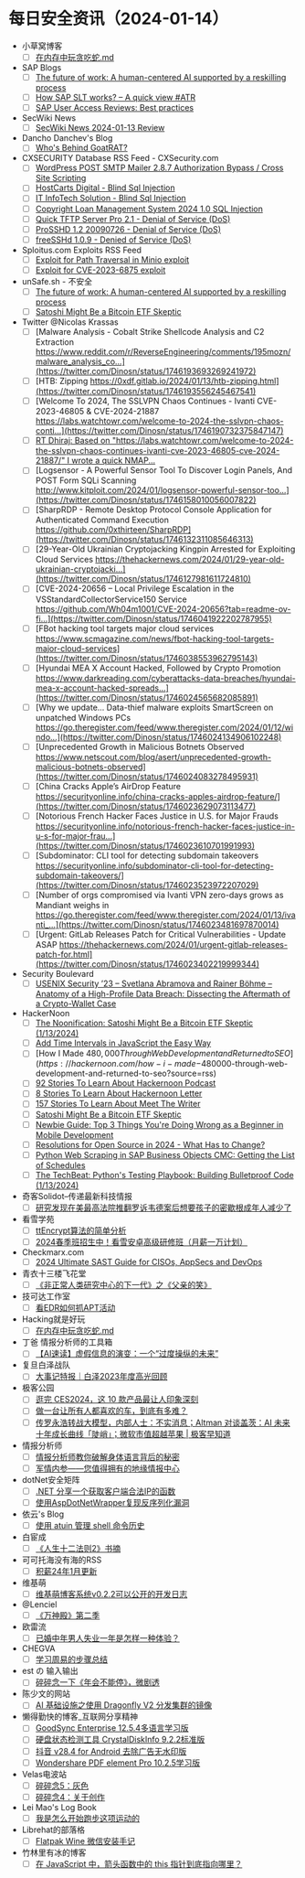# 每日安全资讯（2024-01-14）

- 小草窝博客
  - [ ] [在内存中玩贪吃蛇.md](https://x.hacking8.com/post-459.html)
- SAP Blogs
  - [ ] [The future of work: A human-centered AI supported by a reskilling process](https://blogs.sap.com/2024/01/13/the-future-of-work-a-human-centered-ai-supported-by-a-reskilling-process/)
  - [ ] [How SAP SLT works? – A quick view #ATR](https://blogs.sap.com/2024/01/13/how-slt-works-a-quick-view-atr/)
  - [ ] [SAP User Access Reviews: Best practices](https://blogs.sap.com/2024/01/13/sap-user-access-reviews-best-practices/)
- SecWiki News
  - [ ] [SecWiki News 2024-01-13 Review](http://www.sec-wiki.com/?2024-01-13)
- Dancho Danchev's Blog
  - [ ] [Who's Behind GoatRAT?](https://ddanchev.blogspot.com/2024/01/whos-behind-goatrat.html)
- CXSECURITY Database RSS Feed - CXSecurity.com
  - [ ] [WordPress POST SMTP Mailer 2.8.7 Authorization Bypass / Cross Site Scripting](https://cxsecurity.com/issue/WLB-2024010049)
  - [ ] [HostCarts Digital - Blind Sql Injection](https://cxsecurity.com/issue/WLB-2024010048)
  - [ ] [IT InfoTech Solution - Blind Sql Injection](https://cxsecurity.com/issue/WLB-2024010047)
  - [ ] [Copyright Loan Management System 2024 1.0 SQL Injection](https://cxsecurity.com/issue/WLB-2024010046)
  - [ ] [Quick TFTP Server Pro 2.1 - Denial of Service (DoS)](https://cxsecurity.com/issue/WLB-2024010045)
  - [ ] [ProSSHD 1.2 20090726 - Denial of Service (DoS)](https://cxsecurity.com/issue/WLB-2024010044)
  - [ ] [freeSSHd 1.0.9 - Denied of Service (DoS)](https://cxsecurity.com/issue/WLB-2024010043)
- Sploitus.com Exploits RSS Feed
  - [ ] [Exploit for Path Traversal in Minio exploit](https://sploitus.com/exploit?id=BAD4B8E7-CBF8-5771-9CE8-0EC84A25CE1A&utm_source=rss&utm_medium=rss)
  - [ ] [Exploit for CVE-2023-6875 exploit](https://sploitus.com/exploit?id=C891E0BA-D30F-5A19-975E-EBAF80C95841&utm_source=rss&utm_medium=rss)
- unSafe.sh - 不安全
  - [ ] [The future of work: A human-centered AI supported by a reskilling process](https://buaq.net/go-215150.html)
  - [ ] [Satoshi Might Be a Bitcoin ETF Skeptic](https://buaq.net/go-215160.html)
- Twitter @Nicolas Krassas
  - [ ] [Malware Analysis - Cobalt Strike Shellcode Analysis and C2 Extraction https://www.reddit.com/r/ReverseEngineering/comments/195mozn/malware_analysis_co...](https://twitter.com/Dinosn/status/1746193693269241972)
  - [ ] [HTB: Zipping https://0xdf.gitlab.io/2024/01/13/htb-zipping.html](https://twitter.com/Dinosn/status/1746193556245467541)
  - [ ] [Welcome To 2024, The SSLVPN Chaos Continues - Ivanti CVE-2023-46805 & CVE-2024-21887 https://labs.watchtowr.com/welcome-to-2024-the-sslvpn-chaos-conti...](https://twitter.com/Dinosn/status/1746190732375847147)
  - [ ] [RT Dhiraj: Based on "https://labs.watchtowr.com/welcome-to-2024-the-sslvpn-chaos-continues-ivanti-cve-2023-46805-cve-2024-21887/" I wrote a quick NMAP...](https://twitter.com/RandomDhiraj/status/1746181229836161312)
  - [ ] [Logsensor - A Powerful Sensor Tool To Discover Login Panels, And POST Form SQLi Scanning http://www.kitploit.com/2024/01/logsensor-powerful-sensor-too...](https://twitter.com/Dinosn/status/1746158010056007822)
  - [ ] [SharpRDP - Remote Desktop Protocol Console Application for Authenticated Command Execution https://github.com/0xthirteen/SharpRDP](https://twitter.com/Dinosn/status/1746132311085646313)
  - [ ] [29-Year-Old Ukrainian Cryptojacking Kingpin Arrested for Exploiting Cloud Services https://thehackernews.com/2024/01/29-year-old-ukrainian-cryptojacki...](https://twitter.com/Dinosn/status/1746127981611724810)
  - [ ] [CVE-2024-20656 – Local Privilege Escalation in the VSStandardCollectorService150 Service https://github.com/Wh04m1001/CVE-2024-20656?tab=readme-ov-fi...](https://twitter.com/Dinosn/status/1746041922202787955)
  - [ ] [FBot hacking tool targets major cloud services https://www.scmagazine.com/news/fbot-hacking-tool-targets-major-cloud-services](https://twitter.com/Dinosn/status/1746038553962795143)
  - [ ] [Hyundai MEA X Account Hacked, Followed by Crypto Promotion https://www.darkreading.com/cyberattacks-data-breaches/hyundai-mea-x-account-hacked-spreads...](https://twitter.com/Dinosn/status/1746024565682085891)
  - [ ] [Why we update... Data-thief malware exploits SmartScreen on unpatched Windows PCs https://go.theregister.com/feed/www.theregister.com/2024/01/12/windo...](https://twitter.com/Dinosn/status/1746024134906102248)
  - [ ] [Unprecedented Growth in Malicious Botnets Observed https://www.netscout.com/blog/asert/unprecedented-growth-malicious-botnets-observed](https://twitter.com/Dinosn/status/1746024083278495931)
  - [ ] [China Cracks Apple’s AirDrop Feature https://securityonline.info/china-cracks-apples-airdrop-feature/](https://twitter.com/Dinosn/status/1746023629073113477)
  - [ ] [Notorious French Hacker Faces Justice in U.S. for Major Frauds https://securityonline.info/notorious-french-hacker-faces-justice-in-u-s-for-major-frau...](https://twitter.com/Dinosn/status/1746023610701991993)
  - [ ] [Subdominator: CLI tool for detecting subdomain takeovers https://securityonline.info/subdominator-cli-tool-for-detecting-subdomain-takeovers/](https://twitter.com/Dinosn/status/1746023523972207029)
  - [ ] [Number of orgs compromised via Ivanti VPN zero-days grows as Mandiant weighs in https://go.theregister.com/feed/www.theregister.com/2024/01/13/ivanti_...](https://twitter.com/Dinosn/status/1746023481697870014)
  - [ ] [Urgent: GitLab Releases Patch for Critical Vulnerabilities - Update ASAP https://thehackernews.com/2024/01/urgent-gitlab-releases-patch-for.html](https://twitter.com/Dinosn/status/1746023402219999344)
- Security Boulevard
  - [ ] [USENIX Security ’23 – Svetlana Abramova and Rainer Böhme – Anatomy of a High-Profile Data Breach: Dissecting the Aftermath of a Crypto-Wallet Case](https://securityboulevard.com/2024/01/usenix-security-23-svetlana-abramova-and-rainer-bohme-anatomy-of-a-high-profile-data-breach-dissecting-the-aftermath-of-a-crypto-wallet-case/)
- HackerNoon
  - [ ] [The Noonification: Satoshi Might Be a Bitcoin ETF Skeptic (1/13/2024)](https://hackernoon.com/1-13-2024-noonification?source=rss)
  - [ ] [Add Time Intervals in JavaScript the Easy Way](https://hackernoon.com/add-time-intervals-in-javascript-the-easy-way?source=rss)
  - [ ] [How I Made $480,000 Through Web Development and Returned to SEO](https://hackernoon.com/how-i-made-$480000-through-web-development-and-returned-to-seo?source=rss)
  - [ ] [92 Stories To Learn About Hackernoon Podcast](https://hackernoon.com/92-stories-to-learn-about-hackernoon-podcast?source=rss)
  - [ ] [8 Stories To Learn About Hackernoon Letter](https://hackernoon.com/8-stories-to-learn-about-hackernoon-letter?source=rss)
  - [ ] [157 Stories To Learn About Meet The Writer](https://hackernoon.com/157-stories-to-learn-about-meet-the-writer?source=rss)
  - [ ] [Satoshi Might Be a Bitcoin ETF Skeptic](https://hackernoon.com/satoshi-might-be-a-bitcoin-etf-skeptic?source=rss)
  - [ ] [Newbie Guide: Top 3 Things You're Doing Wrong as a Beginner in Mobile Development](https://hackernoon.com/newbie-guide-top-3-things-youre-doing-wrong-as-a-beginner-in-mobile-development?source=rss)
  - [ ] [Resolutions for Open Source in 2024 - What Has to Change?](https://hackernoon.com/resolutions-for-open-source-in-2024-what-has-to-change?source=rss)
  - [ ] [Python Web Scraping in SAP Business Objects CMC: Getting the List of Schedules](https://hackernoon.com/python-web-scraping-in-sap-business-objects-cmc-getting-the-list-of-schedules?source=rss)
  - [ ] [The TechBeat: Python's Testing Playbook: Building Bulletproof Code (1/13/2024)](https://hackernoon.com/1-13-2024-techbeat?source=rss)
- 奇客Solidot–传递最新科技情报
  - [ ] [研究发现在美最高法院推翻罗诉韦德案后想要孩子的密歇根成年人减少了](https://www.solidot.org/story?sid=77125)
- 看雪学苑
  - [ ] [ttEncrypt算法的简单分析](https://mp.weixin.qq.com/s?__biz=MjM5NTc2MDYxMw==&mid=2458535405&idx=1&sn=293887a577873e2e0fcb26ddc8f68fc5&chksm=b18d756786fafc71a5f043d20b22bb8f1685ba2b5fb35c42a88d4e5232d402a4822545b9c2f4&scene=58&subscene=0#rd)
  - [ ] [2024春季班招生中！看雪安卓高级研修班（月薪一万计划）](https://mp.weixin.qq.com/s?__biz=MjM5NTc2MDYxMw==&mid=2458535405&idx=2&sn=9f06797945a3de82c580b10af6b142ab&chksm=b18d756786fafc7137953c4ea1b9d406106cefa14e3395e2b6e361e9e1e4e37b34435c869f95&scene=58&subscene=0#rd)
- Checkmarx.com
  - [ ] [2024 Ultimate SAST Guide for CISOs, AppSecs and DevOps](https://checkmarx.com/appsec-knowledge-hub/sast/2024-ultimate-sast-guide-cisos-appsecs-devops/)
- 青衣十三楼飞花堂
  - [ ] [《非正常人类研究中心的下一代》之《父亲的笑》](https://mp.weixin.qq.com/s?__biz=MzUzMjQyMDE3Ng==&mid=2247487087&idx=1&sn=655f67278002bde846303efd21c03bea&chksm=fab2cd50cdc54446363ef8a5902110e0a975ed5c56e9f79e831413a2d7c3011f189c1622c86a&scene=58&subscene=0#rd)
- 技可达工作室
  - [ ] [看EDR如何抓APT活动](https://mp.weixin.qq.com/s?__biz=MzU3NDY1NTYyOQ==&mid=2247485853&idx=1&sn=77098b5c52d1fe19709e2ef9ad02e1e0&chksm=fd2e547fca59dd694b3d646276b297c6ddb28878a26dc24425d85bd07da9947ab02b64f7cd3d&scene=58&subscene=0#rd)
- Hacking就是好玩
  - [ ] [在内存中玩贪吃蛇.md](https://mp.weixin.qq.com/s?__biz=MzU2NzcwNTY3Mg==&mid=2247484897&idx=1&sn=4dc72b47670445a742becd87c8717087&chksm=fc986cc6cbefe5d069036a5a2c54ea7fd5bbd8502b3e50425bac24093160772380236d4c06f3&scene=58&subscene=0#rd)
- 丁爸 情报分析师的工具箱
  - [ ] [【AI速读】虚假信息的演变：一个“过度操纵的未来”](https://mp.weixin.qq.com/s?__biz=MzI2MTE0NTE3Mw==&mid=2651141660&idx=1&sn=389de0cbe9374e649603fd00dda8aeb2&chksm=f1af4126c6d8c8307c8c6d51a1731fb2ed4530db95fcf0ddb6a12155ede9f9849bbb164a6517&scene=58&subscene=0#rd)
- 复旦白泽战队
  - [ ] [大事记特报｜白泽2023年度高光回顾](https://mp.weixin.qq.com/s?__biz=MzU4NzUxOTI0OQ==&mid=2247488690&idx=1&sn=f0752c9ca26b71877b0b7133d0009e6e&chksm=fdeb90ccca9c19da74006e2285d2c53d9cae1cfe27a7d14396027e4340fe69be6dff72c34ab8&scene=58&subscene=0#rd)
- 极客公园
  - [ ] [逛完 CES2024，这 10 款产品最让人印象深刻](https://mp.weixin.qq.com/s?__biz=MTMwNDMwODQ0MQ==&mid=2653031116&idx=1&sn=dd2bc6efa483503e605871feb82b6944&chksm=7e57777a4920fe6c8c707e68947f05913e456f35547f9b2524eb1759390765faaea1a8583fa8&scene=58&subscene=0#rd)
  - [ ] [做一台让所有人都喜欢的车，到底有多难？](https://mp.weixin.qq.com/s?__biz=MTMwNDMwODQ0MQ==&mid=2653031116&idx=2&sn=0958c4f4010440e6969f048b73305f67&chksm=7e57777a4920fe6cd313d2e58f3356467948d16ad8d838db22cacb10c0e71db4322c4c3bc637&scene=58&subscene=0#rd)
  - [ ] [传罗永浩转战大模型，内部人士：不实消息；Altman 对谈盖茨：AI 未来十年成长曲线「陡峭」；微软市值超越苹果 | 极客早知道](https://mp.weixin.qq.com/s?__biz=MTMwNDMwODQ0MQ==&mid=2653030755&idx=1&sn=0c39763fd4fce38137f49d565e31c96a&chksm=7e5774d54920fdc3fa3c4f7c6afa3afe33e61acde23c6430ec2a261797c3ca817389a0d6cb6f&scene=58&subscene=0#rd)
- 情报分析师
  - [ ] [情报分析师教你破解身体语言背后的秘密](https://mp.weixin.qq.com/s?__biz=MzA3Mjc1MTkwOA==&mid=2650544063&idx=1&sn=81e66ccddf7e1e766ac2431f657a1664&chksm=871139f4b066b0e26a09150e67971fc4dd0b0aaddacf2d646b6a0fdd48e87359fcf8e84d5246&scene=58&subscene=0#rd)
  - [ ] [军情内参——您值得拥有的地缘情报中心](https://mp.weixin.qq.com/s?__biz=MzA3Mjc1MTkwOA==&mid=2650544063&idx=2&sn=41f1ed735d216bba2bf693ed2c7da51f&chksm=871139f4b066b0e220d1c55986cc254ab204ff2bb46939a63535cca0f5f2c21627d19c76d8d0&scene=58&subscene=0#rd)
- dotNet安全矩阵
  - [ ] [.NET 分享一个获取客户端合法IP的函数](https://mp.weixin.qq.com/s?__biz=MzUyOTc3NTQ5MA==&mid=2247490283&idx=1&sn=503bc462ed03ef7eb6fb0930bf768d4a&chksm=fa5ab406cd2d3d100ccda19b705b6aaeee7b703a2617913976cf57d9dbd94bd9d6971d1b3e29&scene=58&subscene=0#rd)
  - [ ] [使用AspDotNetWrapper复现反序列化漏洞](https://mp.weixin.qq.com/s?__biz=MzUyOTc3NTQ5MA==&mid=2247490283&idx=2&sn=de0310b48443b46550819428098a1571&chksm=fa5ab406cd2d3d1007f52bc19ab9938921010b4a3861bb854cad79e00a088ad91506e5b6c01f&scene=58&subscene=0#rd)
- 依云's Blog
  - [ ] [使用 atuin 管理 shell 命令历史](https://blog.lilydjwg.me/posts/216770.html)
- 白宦成
  - [ ] [《人生十二法则2》书摘](https://www.ixiqin.com/2024/01/13/book-excerpt-from-twelve-laws-of-life-2/)
- 可可托海没有海的RSS
  - [ ] [积薪24年1月更新](https://darmau.design/article/firewood-2401-update)
- 维基萌
  - [ ] [维基萌博客系统v0.2.2可以公开的开发日志](https://www.wikimoe.com/post/65a27bcf54363123ef82a414)
- @Lenciel
  - [ ] [《万神殿》第二季](https://lenciel.com/2024/01/the-pantheon-ii/)
- 欧雷流
  - [ ] [已婚中年男人失业一年是怎样一种体验？](https://ourai.ws/posts/one-year-anniversary-of-unemployment/)
- CHEGVA
  - [ ] [学习周易的步骤总结](https://chegva.com/5908.html)
- est の 输入输出
  - [ ] [碎碎念一下《年会不能停》，微剧透](https://blog.est.im/2024/stderr-02)
- 陈少文的网站
  - [ ] [AI 基础设施之使用 Dragonfly V2 分发集群的镜像](https://www.chenshaowen.com/blog/ai-infrastructure-distribute-image-with-dragonfly-v2.html)
- 懒得勤快的博客_互联网分享精神
  - [ ] [GoodSync Enterprise 12.5.4多语言学习版](https://masuit.com/1785)
  - [ ] [硬盘状态检测工具 CrystalDiskInfo 9.2.2标准版](https://masuit.com/1377)
  - [ ] [抖音 v28.4 for Android 去除广告无水印版](https://masuit.com/1935)
  - [ ] [Wondershare PDF element Pro 10.2.5学习版](https://masuit.com/1452)
- Velas电波站
  - [ ] [碎碎念5：灰色](https://www.velasx.com/am/6183)
  - [ ] [碎碎念4：关于创作](https://www.velasx.com/am/6174)
- Lei Mao's Log Book
  - [ ] [我是怎么开始跑步这项运动的](https://leimao.github.io/essay/%E6%88%91%E6%98%AF%E6%80%8E%E4%B9%88%E5%BC%80%E5%A7%8B%E8%B7%91%E6%AD%A5%E8%BF%99%E9%A1%B9%E8%BF%90%E5%8A%A8%E7%9A%84/)
- Librehat的部落格
  - [ ] [Flatpak Wine 微信安装手记](https://www.librehat.com/flatpak-wine-wechat-setup-notes/)
- 竹林里有冰的博客
  - [ ] [在 JavaScript 中，箭头函数中的 this 指针到底指向哪里？](https://zhul.in/2024/01/14/where-does-this-refer-in-arrow-function-in-js/)
